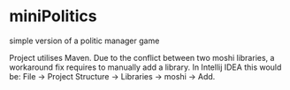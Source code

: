 # miniPolitics
simple version of a politic manager game


Project utilises Maven. Due to the conflict between two moshi libraries, a workaround fix requires to manually add a library.
In Intellij IDEA this would be:
File -> Project Structure -> Libraries -> moshi -> Add.
